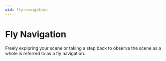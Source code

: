 ```yaml
---
uid: fly-navigation
---
```


# Fly Navigation

Freely exploring your scene or taking a step back to observe the scene as a whole is referred to as a fly navigation.